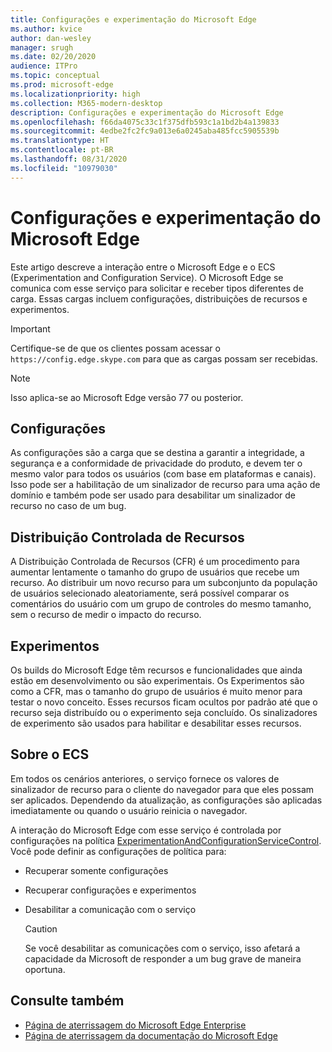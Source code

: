 ```yaml
---
title: Configurações e experimentação do Microsoft Edge
ms.author: kvice
author: dan-wesley
manager: srugh
ms.date: 02/20/2020
audience: ITPro
ms.topic: conceptual
ms.prod: microsoft-edge
ms.localizationpriority: high
ms.collection: M365-modern-desktop
description: Configurações e experimentação do Microsoft Edge
ms.openlocfilehash: f66da4075c33c1f375dfb593c1a1bd2b4a139833
ms.sourcegitcommit: 4edbe2fc2fc9a013e6a0245aba485fcc5905539b
ms.translationtype: HT
ms.contentlocale: pt-BR
ms.lasthandoff: 08/31/2020
ms.locfileid: "10979030"
---
```

# Configurações e experimentação do Microsoft Edge

Este artigo descreve a interação entre o Microsoft Edge e o ECS (Experimentation and Configuration Service). O Microsoft Edge se comunica com esse serviço para solicitar e receber tipos diferentes de carga. Essas cargas incluem configurações, distribuições de recursos e experimentos.

> [!IMPORTANT]
> Certifique-se de que os clientes possam acessar o `https://config.edge.skype.com` para que as cargas possam ser recebidas.

> [!NOTE]
> Isso aplica-se ao Microsoft Edge versão 77 ou posterior.

## Configurações

As configurações são a carga que se destina a garantir a integridade, a segurança e a conformidade de privacidade do produto, e devem ter o mesmo valor para todos os usuários (com base em plataformas e canais). Isso pode ser a habilitação de um sinalizador de recurso para uma ação de domínio e também pode ser usado para desabilitar um sinalizador de recurso no caso de um bug.

## Distribuição Controlada de Recursos

A Distribuição Controlada de Recursos (CFR) é um procedimento para aumentar lentamente o tamanho do grupo de usuários que recebe um recurso. Ao distribuir um novo recurso para um subconjunto da população de usuários selecionado aleatoriamente, será possível comparar os comentários do usuário com um grupo de controles do mesmo tamanho, sem o recurso de medir o impacto do recurso.

## Experimentos

Os builds do Microsoft Edge têm recursos e funcionalidades que ainda estão em desenvolvimento ou são experimentais. Os Experimentos são como a CFR, mas o tamanho do grupo de usuários é muito menor para testar o novo conceito. Esses recursos ficam ocultos por padrão até que o recurso seja distribuído ou o experimento seja concluído. Os sinalizadores de experimento são usados para habilitar e desabilitar esses recursos.

## Sobre o ECS

Em todos os cenários anteriores, o serviço fornece os valores de sinalizador de recurso para o cliente do navegador para que eles possam ser aplicados. Dependendo da atualização, as configurações são aplicadas imediatamente ou quando o usuário reinicia o navegador.

A interação do Microsoft Edge com esse serviço é controlada por configurações na política [ExperimentationAndConfigurationServiceControl](https://docs.microsoft.com/DeployEdge/microsoft-edge-policies#experimentationandconfigurationservicecontrol). Você pode definir as configurações de política para:

- Recuperar somente configurações
- Recuperar configurações e experimentos
- Desabilitar a comunicação com o serviço

  > [!CAUTION]
  > Se você desabilitar as comunicações com o serviço, isso afetará a capacidade da Microsoft de responder a um bug grave de maneira oportuna.

## Consulte também

- [Página de aterrissagem do Microsoft Edge Enterprise](https://www.microsoftedgeinsider.com/enterprise)
- [Página de aterrissagem da documentação do Microsoft Edge](https://docs.microsoft.com/DeployEdge/)
